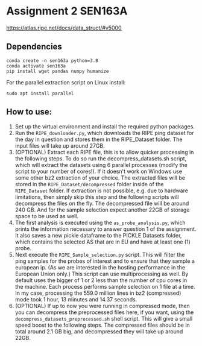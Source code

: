 # Assignment 2 SEN163A
https://atlas.ripe.net/docs/data_struct/#v5000

## Dependencies

```
conda create -n sen163a python=3.8
conda activate sen163a
pip install wget pandas numpy humanize
```

For the parallel extraction script on Linux install:

```
sudo apt install parallel
```

## How to use:

1.  Set up the virtual environment and install the required python packages.
2.  Run the `RIPE_downloader.py`, which downloads the RIPE ping dataset for the day in question and stores them in the RIPE_Dataset folder. The input files will take up around 27GB.
3.  (OPTIONAL) Extract each RIPE file, this is to allow quicker processing in the following steps. To do so run the decompress_datasets.sh script, which will extract the datasets using 6 parallel processes (modify the script to your number of cores!). If it doesn't work on Windows use some other bz2 extraction of your choice. The extracted files will be stored in the `RIPE_Dataset/decompressed` folder inside of the `RIPE_Dataset` folder. If extraction is not possible, e.g. due to hardware limitations, then simply skip this step and the following scripts will decompress the files on the fly. The decompressed file will be around 240 GB. And for the sample selection expect another 22GB of storage space to be used as well.
4.  The first analysis is executed using the `as_probe_analysis.py`, which prints the information necessary to answer question 1 of the assignment. It also saves a new pickle dataframe to the PICKLE Datasets folder, which contains the selected AS that are in EU and have at least one (1) probe.
5.  Next execute the `RIPE_Sample_selection.py` script. This will filter the ping samples for the probes of interest and to ensure that they sample a european ip. (As we are interested in the hosting performance in the European Union only.) This script can use multiprocessing as well. By default uses the bigger of 1 or 2 less than the number of cpu cores in the machine. Each process performs sample selection on 1 file at a time. In my case, processing the 559.0 million lines in bz2 (compressed) mode took 1 hour, 13 minutes and 14.37 seconds.
6.  (OPTIONAL) If up to now you were running in compressed mode, then you can decompress the preprocessed files here, if you want, using the `decompress_datasets_preprocessed.sh` shell script. This will give a small speed boost to the following steps. The compressed files should be in total around 2.1 GB big, and decompressed they will take up around 22GB.